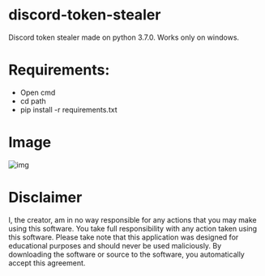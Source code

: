 # discord-token-stealer
Discord token stealer made on python 3.7.0. Works only on windows.

# Requirements:
- Open cmd
- cd path
- pip install -r requirements.txt

# Image
![img](https://ibb.co/F8BvTyH)

# Disclaimer
I, the creator, am in no way responsible for any actions that you may make using this software. You take full responsibility with any action taken using this software. Please take note that this application was designed for educational purposes and should never be used maliciously. By downloading the software or source to the software, you automatically accept this agreement.
